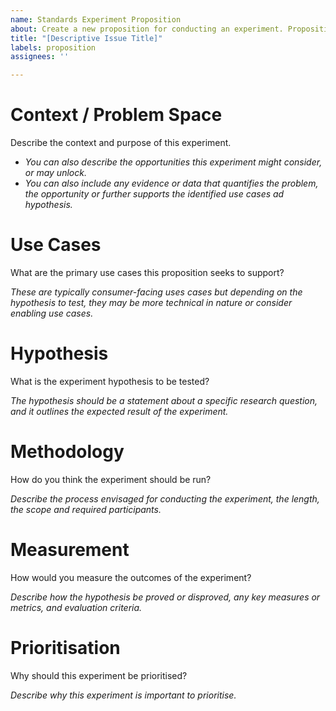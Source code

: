 ```yaml
---
name: Standards Experiment Proposition
about: Create a new proposition for conducting an experiment. Propositions are proposals to explore experimental ideas and use cases in collaboration with the DSB.
title: "[Descriptive Issue Title]"
labels: proposition
assignees: ''

---
```


# Context / Problem Space

Describe the context and purpose of this experiment. 

- _You can also describe the opportunities this experiment might consider, or may unlock._
- _You can also include any evidence or data that quantifies the problem, the opportunity or further supports the identified use cases ad hypothesis._

# Use Cases

What are the primary use cases this proposition seeks to support?

_These are typically consumer-facing uses cases but depending on the hypothesis to test, they may be more technical in nature or consider enabling use cases._

# Hypothesis

What is the experiment hypothesis to be tested?

_The hypothesis should be a statement about a specific research question, and it outlines the expected result of the experiment._

# Methodology

How do you think the experiment should be run?

_Describe the process envisaged for conducting the experiment, the length, the scope and required participants._

# Measurement

How would you measure the outcomes of the experiment?

_Describe how the hypothesis be proved or disproved, any key measures or metrics, and evaluation criteria._

# Prioritisation

Why should this experiment be prioritised?

_Describe why this experiment is important to prioritise._


